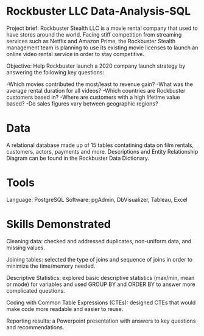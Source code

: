 # Rockbuster LLC Data-Analysis-SQL

Project brief: 
Rockbuster Stealth LLC is a movie rental company that used to have stores around the world. Facing stiff competition from streaming services such as Netflix and Amazon Prime, the Rockbuster Stealth management team is planning to use its existing movie licenses to launch an online video rental service in order to stay competitive. 

Objective: Help Rockbuster launch a 2020 company launch strategy by answering the following key questions: 

-Which movies contributed the most/least to revenue gain?
-What was the average rental duration for all videos?
-Which countries are Rockbuster customers based in?
-Where are customers with a high lifetime value based?
-Do sales figures vary between geographic regions?

# Data 
A relational database made up of 15 tables contatining data on film rentals, customers, actors, payments and more. Descriptions and Entity Relationship Diagram can be found in the Rockbuster Data Dictionary. 

# Tools
Language: PostgreSQL Software: pgAdmin, DbVisualizer, Tableau, Excel

# Skills Demonstrated 

Cleaning data: checked and addressed duplicates, non-uniform data, and missing values.

Joining tables: selected the type of joins and sequence of joins in order to minimize the time/memory needed.

Descriptive Statistics: explored basic descriptive statistics (max/min, mean or mode) for variables and used GROUP BY and ORDER BY to answer more complicated questions.

Coding with Common Table Expressions (CTEs): designed CTEs that would make code more readable and easier to reuse.

Reporting results: a Powerpoint presentation with answers to key questions and recommendations.
